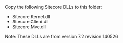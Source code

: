Copy the following Sitecore DLLs to this folder:

- Sitecore.Kernel.dll
- Sitecore.Client.dll
- Sitecore.Mvc.dll

Note:
These DLLs are from version 7.2 revision 140526
